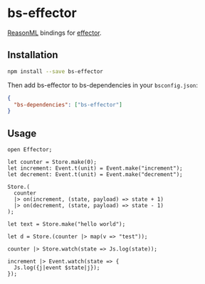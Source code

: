 # bs-effector

[ReasonML](https://reasonml.github.io/) bindings for [effector](https://github.com/zerobias/effector).

## Installation

```sh
npm install --save bs-effector
```

Then add bs-effector to bs-dependencies in your `bsconfig.json`:

```json
{
  "bs-dependencies": ["bs-effector"]
}
```

## Usage

```reason
open Effector;

let counter = Store.make(0);
let increment: Event.t(unit) = Event.make("increment");
let decrement: Event.t(unit) = Event.make("decrement");

Store.(
  counter
  |> on(increment, (state, payload) => state + 1)
  |> on(decrement, (state, payload) => state - 1)
);

let text = Store.make("hello world");

let d = Store.(counter |> map(v => "test"));

counter |> Store.watch(state => Js.log(state));

increment |> Event.watch(state => {
  Js.log({j|event $state|j});
});
```